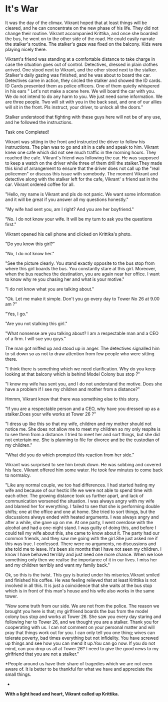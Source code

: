 # It's War

It was the day of the climax. Vikrant hoped that at least things will be cleared, and he can concentrate on the new phase of his life. They did not change their routine. Vikrant accompanied Krittika, and once she boarded the bus, he went on to the other side of the road. He could easily narrate the stalker's routine. The stalker's gaze was fixed on the balcony. Kids were playing nicely there.


Vikrant's friend was standing at a comfortable distance to take charge in case the situation goes out of control. Detectives, dressed in plain clothes arrived. One stood next to Vikrant, and the other stood next to the stalker. Stalker's daily gazing was finished, and he was about to board the car. Detectives came in action, they circled the stalker and showed the ID cards. ID Cards presented them as police officers. One of them quietly whispered in his ears " Let's not make a scene here. We will board the car with you. We do not intend to do any harm to you. We just need some information. We are three people. Two will sit with you in the back seat, and one of our allies will sit in the front. Pls instruct, your driver, to unlock all the doors."


Stalker understood that fighting with these guys here will not be of any use, and he followed the instructions.


Task one Completed!


Vikrant was sitting in the front and instructed the driver to follow his instructions. The plan was to go and sit in a cafe and speak to him. Vikrant knew one cafe which did not see much traffic in the morning hours. They reached the cafe. Vikrant's friend was following the car. He was supposed to keep a watch on the driver while three of them drill the stalker.They made this kind of arrangement to ensure that the driver does not call up the "real policemen" or discuss this issue with somebody. The moment Vikrant and detective along with the stalker left for the cafe, Vikrant' s friend sat in the car.
Vikrant ordered coffee for all.


"Hello, my name is Vikrant and pls do not panic. We want some information and it will be great if you answer all my questions honestly."

"My wife had sent you, am I right? And you are her boyfriend."

"No. I do not know your wife. It will be my turn to ask you the questions first."

Vikrant opened his cell phone and clicked on Krittika's photo.

"Do you know this girl?"

"No, I do not  know her."

"See the picture clearly. You stand exactly opposite to the bus stop from where this girl boards the bus. You constantly stare at this girl. Moreover, when the bus reaches the destination, you are again near her office. I want to know why re you chasing her and what is your motive."

"I do not know what you are talking  about."

"Ok. Let me make it simple. Don't you go every day to Tower No 26 at 9.00 am ?"

"Yes, I go."

"Are you not stalking this girl."

"What nonsense are you talking about? I am a respectable man and a CEO of a firm. I will sue you guys."

The man got miffed up and stood up in anger. The detectives signalled him to sit down so as not to draw attention from few people who were sitting there.

"I think there is something which we need clarification. Why do you keep looking at that balcony which is behind Model Colony bus stop ?"

"I know my wife has sent you, and I do not understand the motive. Does she have a problem if I see my children and mother from a distance?"

Hmmm, Vikrant knew that there was something else to this story.

"If you are a respectable person and a CEO, why have you dressed up as a stalker.Does your wife works at Tower 26 ?"

"I dress up like this so that my wife, children and my mother should not notice me. She does not allow me to meet my children so my only respite is to see them from a distance. I tried to meet her and sort things, but she did not entertain me. She is planning to file for divorce and be the custodian of my children."

"What did you do which prompted this reaction from her side."

Vikrant was surprised to see him break down. He was sobbing and covered his face. Vikrant offered him some water. He took few minutes to come back to normalcy.

"Like any normal couple, we too had differences. I had started hating my wife and because of our hectic life we were not able to spend time with each other. The growing distance took us further apart, and lack of communication worsened the situation. I was always angry with my wife and blamed her for everything. I failed to see that she is performing double shifts; one at the office and one at home. She tried to sort things, but the discussions always ended with heated arguments. I was always angry and after a while, she gave up on me. At one party, I went overdose with the alcohol and had a one-night stand. I was guilty of doing this, and before I could tell my wife about this, she came to know about it. The party had our common friends, and they saw me going with the girl.She just asked me if this was true. I confessed. There were no arguments, no discussions and she told me to leave. It's  been six months that I have not seen my children. I know I have behaved terribly and just need one more chance. When we lose something only then we realise the importance of it in our lives. I miss her and my children terribly and want my family back."

Ok, so this is the twist. This guy is buried under his miseries.Vikrant smiled and finished his coffee. He was feeling relieved that at least Krittika is not involved in all this. It is just a coincidence that she waits at the bus stop which is in front of this man's house and his wife also works in the same tower.

"Now some truth from our side. We are not from the police. The reason we brought you here is that; my girlfriend boards the bus from the model colony bus stop and works at Tower 26. She saw you every day staring and following her to Tower 26, and we thought you are a stalker. Thank you for cooperating with us. I can not comment on your personal matter and will pray that things work out for you. I can only tell you one thing; wives can tolerate poverty, bad times everything but not infidelity. You have screwed up things and see how you can mend it up.You can go now. If you do not mind, can you drop us all at Tower 26? I need to give the good news to my girlfriend that you are not a stalker."

*People around us have their share of tragedies which we are not even aware of. It is better to be thankful for what we have and appreciate the small things.

*
**With a light head and heart, Vikrant called up Krittika.**